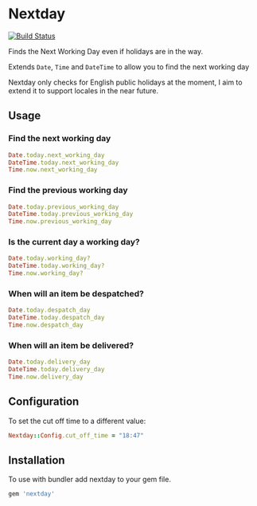 # Nextday

[![Build Status](https://secure.travis-ci.org/robwilliams/nextday.png?branch=master)](http://travis-ci.org/robwilliams/nextday)

Finds the Next Working Day even if holidays are in the way.

Extends ```Date```, ```Time``` and ```DateTime``` to allow you to find the next working day

Nextday only checks for English public holidays at the moment, I aim to extend it to support locales in the near future.

## Usage

### Find the next working day
```ruby
Date.today.next_working_day
DateTime.today.next_working_day
Time.now.next_working_day
```

### Find the previous working day
```ruby
Date.today.previous_working_day
DateTime.today.previous_working_day
Time.now.previous_working_day
```

### Is the current day a working day?
```ruby
Date.today.working_day?
DateTime.today.working_day?
Time.now.working_day?
```

### When will an item be despatched?
```ruby
Date.today.despatch_day
DateTime.today.despatch_day
Time.now.despatch_day
```

### When will an item be delivered?
```ruby
Date.today.delivery_day
DateTime.today.delivery_day
Time.now.delivery_day
```

## Configuration

To set the cut off time to a different value:

```ruby
Nextday::Config.cut_off_time = "18:47"
```

## Installation

To use with bundler add nextday to your gem file.

```ruby
gem 'nextday'
```
